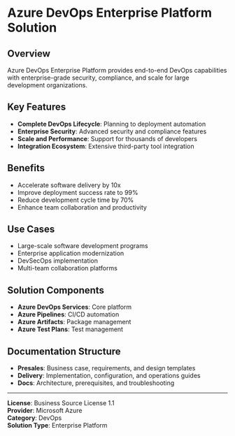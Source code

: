 # Azure DevOps Enterprise Platform Solution

## Overview

Azure DevOps Enterprise Platform provides end-to-end DevOps capabilities with enterprise-grade security, compliance, and scale for large development organizations.

## Key Features

- **Complete DevOps Lifecycle**: Planning to deployment automation
- **Enterprise Security**: Advanced security and compliance features
- **Scale and Performance**: Support for thousands of developers
- **Integration Ecosystem**: Extensive third-party tool integration

## Benefits

- Accelerate software delivery by 10x
- Improve deployment success rate to 99%
- Reduce development cycle time by 70%
- Enhance team collaboration and productivity

## Use Cases

- Large-scale software development programs
- Enterprise application modernization
- DevSecOps implementation
- Multi-team collaboration platforms

## Solution Components

- **Azure DevOps Services**: Core platform
- **Azure Pipelines**: CI/CD automation
- **Azure Artifacts**: Package management
- **Azure Test Plans**: Test management

## Documentation Structure

- **Presales**: Business case, requirements, and design templates
- **Delivery**: Implementation, configuration, and operations guides
- **Docs**: Architecture, prerequisites, and troubleshooting

---

**License**: Business Source License 1.1  
**Provider**: Microsoft Azure  
**Category**: DevOps  
**Solution Type**: Enterprise Platform